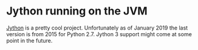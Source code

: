 # Jython running on the JVM

[Jython](http://www.jython.org/) is a pretty cool project. Unfortunately as of January 2019 the last version is from 2015 for Python 2.7.
Jython 3 support might come at some point in the future.